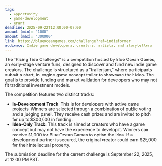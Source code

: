 ```yaml
---
tags:
  - opportunity
  - game-development
  - grant
deadline: 2025-09-22T12:00:00-07:00
amount (min): "1000"
amount (max): "300000"
link: https://blueoceangames.com/challenge?ref=indieformer
audience: Indie game developers, creators, artists, and storytellers
---
```

The "Rising Tide Challenge" is a competition hosted by Blue Ocean Games, an early-stage venture fund, designed to discover and fund new indie game creators. The challenge is structured as a "trailer jam," where participants submit a short, in-engine game concept trailer to showcase their idea. The goal is to provide funding and market validation for developers who may not fit traditional investment models.

The competition features two distinct tracks:
*   **In-Development Track:** This is for developers with active game projects. Winners are selected through a combination of public voting and a judging panel. They receive cash prizes and are invited to pitch for up to $300,000 in funding.
*   **Idea-Only Track:** This track is aimed at creators who have a game concept but may not have the experience to develop it. Winners can receive $1,000 for Blue Ocean Games to option the idea. If a development partner is secured, the original creator could earn $25,000 for their intellectual property.

The submission deadline for the current challenge is September 22, 2025, at 12:00 PM PST.
